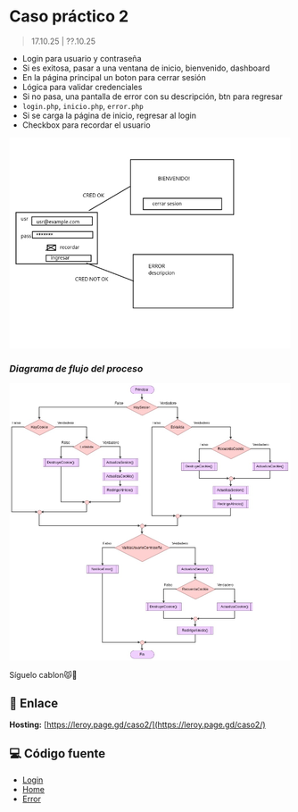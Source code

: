 # Caso práctico 2

> 17.10.25 | ??.10.25

- Login para usuario y contraseña
- Si es exitosa, pasar a una ventana de inicio, bienvenido, dashboard
- En la página principal un boton para cerrar sesión
- Lógica para validar credenciales
- Si no pasa, una pantalla de error con su descripción, btn para regresar
- `login.php`, `inicio.php`, `error.php`
- Si se carga la página de inicio, regresar al login
- Checkbox para recordar el usuario

![Mockup caso](./sesion_ui.jpg)

### *Diagrama de flujo del proceso*

![Flujo](./flujo-auth.jpg)

Síguelo cablon😾👊

## 🔗 Enlace

**Hosting:** [https://leroy.page.gd/caso2/](https://leroy.page.gd/caso2/)

## 💻 Código fuente

- [Login](./login.php)  
- [Home](./home.php)
- [Error](./error.php)
